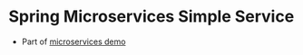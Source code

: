 # Spring Microservices Simple Service

* Part of [microservices demo](https://github.com/maurofokker/microservices-demo)
